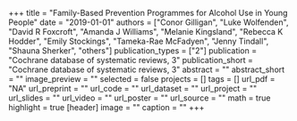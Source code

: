 +++
title = "Family-Based Prevention Programmes for Alcohol Use in Young People"
date = "2019-01-01"
authors = ["Conor Gilligan", "Luke Wolfenden", "David R Foxcroft", "Amanda J Williams", "Melanie Kingsland", "Rebecca K Hodder", "Emily Stockings", "Tameka-Rae McFadyen", "Jenny Tindall", "Shauna Sherker", "others"]
publication_types = ["2"]
publication = "Cochrane database of systematic reviews, 3"
publication_short = "Cochrane database of systematic reviews, 3"
abstract = ""
abstract_short = ""
image_preview = ""
selected = false
projects = []
tags = []
url_pdf = "NA"
url_preprint = ""
url_code = ""
url_dataset = ""
url_project = ""
url_slides = ""
url_video = ""
url_poster = ""
url_source = ""
math = true
highlight = true
[header]
image = ""
caption = ""
+++
